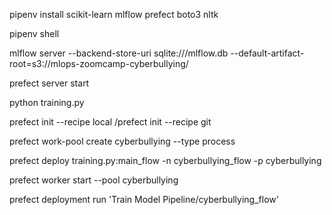 pipenv install scikit-learn mlflow prefect boto3 nltk

pipenv shell

mlflow server  --backend-store-uri sqlite:///mlflow.db --default-artifact-root=s3://mlops-zoomcamp-cyberbullying/

prefect server start

python training.py

prefect init --recipe local /prefect init --recipe git

prefect work-pool create cyberbullying --type process

prefect deploy training.py:main_flow -n cyberbullying_flow -p cyberbullying

prefect worker start --pool cyberbullying

prefect deployment run 'Train Model Pipeline/cyberbullying_flow'
